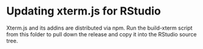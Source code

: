 # Updating xterm.js for RStudio

Xterm.js and its addins are distributed via npm. Run the build-xterm script from this folder to
pull down the release and copy it into the RStudio source tree.
